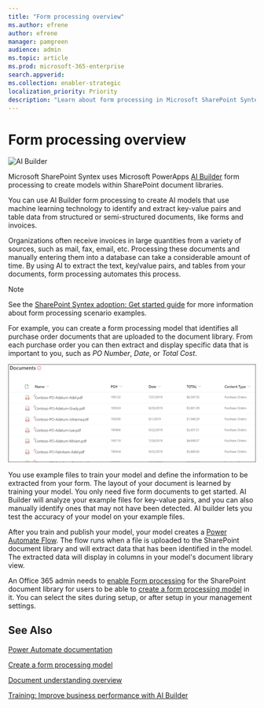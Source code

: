 ```yaml
---
title: "Form processing overview"
ms.author: efrene
author: efrene
manager: pamgreen
audience: admin
ms.topic: article
ms.prod: microsoft-365-enterprise
search.appverid: 
ms.collection: enabler-strategic
localization_priority: Priority
description: "Learn about form processing in Microsoft SharePoint Syntex"
---
```


# Form processing overview

 ![AI Builder](../media/content-understanding/ai-builder.png)</br>

Microsoft SharePoint Syntex uses Microsoft PowerApps [AI Builder](https://docs.microsoft.com/ai-builder/overview) form processing to create models within SharePoint document libraries.

You can use AI Builder form processing to create AI models that use machine learning technology to identify and extract key-value pairs and table data from structured or semi-structured  documents, like forms and invoices.

Organizations often receive invoices in large quantities from a variety of sources, such as mail, fax, email, etc. Processing these documents and manually entering them into a database can take a considerable amount of time. By using AI to extract the text, key/value pairs, and tables from your documents, form processing automates this process. 

> [!NOTE]
> See the [SharePoint Syntex adoption: Get started guide](https://docs.microsoft.com/microsoft-365/contentunderstanding/adoption-getstarted#form-processing-scenario-example) for more information about form processing scenario examples.

For example, you can create a form processing model that identifies all purchase order documents that are uploaded to the document library. From each purchase order you can then extract and display specific data that is important to you, such as *PO Number*, *Date*, or *Total Cost*.

![Doc library view](../media/content-understanding/doc-lib-done.png)</br>  

You use example files to train your model and define the information to be extracted from your form. The layout of your document is learned by training your model. You only need five form documents to get started. AI Builder will analyze your example files for key-value pairs, and you can also manually identify ones that may not have been detected.  AI builder lets you test the accuracy of your model on your example files.

After you train and publish your model, your model creates a [Power Automate Flow](https://docs.microsoft.com/power-automate/getting-started). The flow runs when a file is uploaded to the SharePoint document library and will extract data that has been identified in the model. The extracted data will display in columns in your model's document library view.

An Office 365 admin needs to [enable Form processing](https://docs.microsoft.com/microsoft-365/contentunderstanding/set-up-content-understanding#to-set-up-content-understanding) for the SharePoint document library for users to be able to [create a form processing model](create-a-form-processing-model.md) in it. You can select the sites during setup, or after setup in your management settings.



## See Also
  
[Power Automate documentation](https://docs.microsoft.com/power-automate/)

[Create a form processing model](create-a-form-processing-model.md)

[Document understanding overview](document-understanding-overview.md)

[Training: Improve business performance with AI Builder](https://docs.microsoft.com/learn/paths/improve-business-performance-ai-builder/?source=learn)
